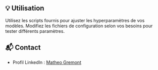 ## 💡 Utilisation
Utilisez les scripts fournis pour ajuster les hyperparamètres de vos modèles. Modifiez les fichiers de configuration selon vos besoins pour tester différents paramètres.

## 📬 Contact
- Profil LinkedIn : [Matheo Gremont](https://www.linkedin.com/in/matheo-gremont)
